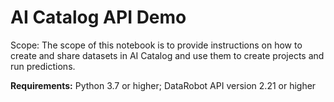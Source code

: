 # AI Catalog API Demo

Scope: The scope of this notebook is to provide instructions on how to create and share datasets in AI Catalog and use them to create projects and run predictions.

**Requirements:** Python 3.7 or higher; DataRobot API version 2.21 or higher